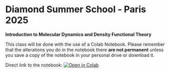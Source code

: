 # Diamond Summer School - Paris 2025


**Introduction to Molecular Dynamics and Density Functional Theory**

This class will be done with the use of a Colab Notebook. Please remember that the alterations you do in the notebook there **are not permanent** unless you save a copy of the notebook in your personal drive or download it.

Direct link to the notebook: [![Open in Colab](https://colab.research.google.com/assets/colab-badge.svg)](https://colab.research.google.com/github/DIADEM-Summer-School/2025-school-resources/blob/c16eaf7fe41f57bf252ce06f5cdb80558a0ac5e4/03_DFT-MD/School_DIAMOND_LAMMPs_and_ASE_Workflow_PySCF_for_DFT.ipynb)

